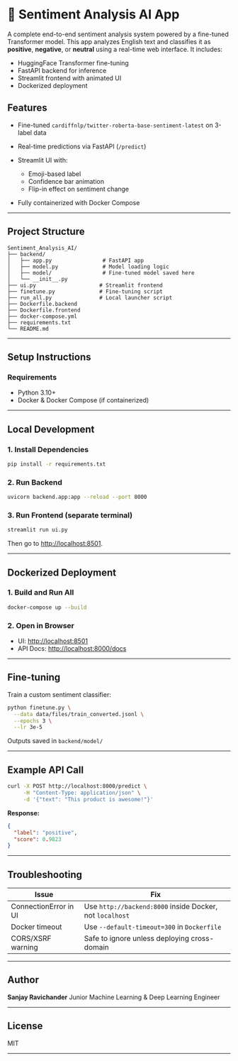 # 🤖 Sentiment Analysis AI App

A complete end-to-end sentiment analysis system powered by a fine-tuned Transformer model. This app analyzes English text and classifies it as **positive**, **negative**, or **neutral** using a real-time web interface. It includes:

* HuggingFace Transformer fine-tuning
* FastAPI backend for inference
* Streamlit frontend with animated UI
* Dockerized deployment


## Features

* Fine-tuned `cardiffnlp/twitter-roberta-base-sentiment-latest` on 3-label data
* Real-time predictions via FastAPI (`/predict`)
* Streamlit UI with:

  * Emoji-based label
  * Confidence bar animation
  * Flip-in effect on sentiment change
* Fully containerized with Docker Compose

---

## Project Structure

```
Sentiment_Analysis_AI/
├── backend/
│   ├── app.py                # FastAPI app
│   ├── model.py              # Model loading logic
│   ├── model/                # Fine-tuned model saved here
│   └── __init__.py
├── ui.py                    # Streamlit frontend
├── finetune.py              # Fine-tuning script
├── run_all.py               # Local launcher script
├── Dockerfile.backend
├── Dockerfile.frontend
├── docker-compose.yml
├── requirements.txt
└── README.md
```

---

## Setup Instructions

### Requirements

* Python 3.10+
* Docker & Docker Compose (if containerized)

---

## Local Development

### 1. Install Dependencies

```bash
pip install -r requirements.txt
```

### 2. Run Backend

```bash
uvicorn backend.app:app --reload --port 8000
```

### 3. Run Frontend (separate terminal)

```bash
streamlit run ui.py
```

Then go to [http://localhost:8501](http://localhost:8501).

---

## Dockerized Deployment

### 1. Build and Run All

```bash
docker-compose up --build
```

### 2. Open in Browser

* UI: [http://localhost:8501](http://localhost:8501)
* API Docs: [http://localhost:8000/docs](http://localhost:8000/docs)

---

## Fine-tuning

Train a custom sentiment classifier:

```bash
python finetune.py \
  --data data/files/train_converted.jsonl \
  --epochs 3 \
  --lr 3e-5
```

Outputs saved in `backend/model/`

---

## Example API Call

```bash
curl -X POST http://localhost:8000/predict \
     -H "Content-Type: application/json" \
     -d '{"text": "This product is awesome!"}'
```

**Response:**

```json
{
  "label": "positive",
  "score": 0.9823
}
```

---

## Troubleshooting

| Issue                 | Fix                                                      |
| --------------------- | -------------------------------------------------------- |
| ConnectionError in UI | Use `http://backend:8000` inside Docker, not `localhost` |
| Docker timeout        | Use `--default-timeout=300` in `Dockerfile`              |
| CORS/XSRF warning     | Safe to ignore unless deploying cross-domain             |

---

## Author

**Sanjay Ravichander**
Junior Machine Learning & Deep Learning Engineer

---

## License

MIT

---

